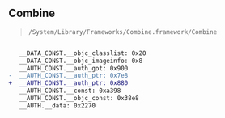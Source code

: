 ## Combine

> `/System/Library/Frameworks/Combine.framework/Combine`

```diff

   __DATA_CONST.__objc_classlist: 0x20
   __DATA_CONST.__objc_imageinfo: 0x8
   __AUTH_CONST.__auth_got: 0x900
-  __AUTH_CONST.__auth_ptr: 0x7e8
+  __AUTH_CONST.__auth_ptr: 0x880
   __AUTH_CONST.__const: 0xa398
   __AUTH_CONST.__objc_const: 0x38e8
   __AUTH.__data: 0x2270

```
